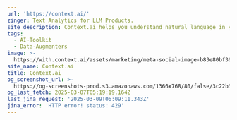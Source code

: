 ```yaml
---
url: 'https://context.ai/'
zinger: Text Analytics for LLM Products.
site_description: Context.ai helps you understand natural language in your LLM powered products.
tags:
  - AI-Toolkit
  - Data-Augmenters
image: >-
  https://with.context.ai/assets/marketing/meta-social-image-b83e80bf36610d133cc9f8df8473b886cbdc91950eb329bab05d8e26a22afadf.png
site_name: Context.ai
title: Context.ai
og_screenshot_url: >-
  https://og-screenshots-prod.s3.amazonaws.com/1366x768/80/false/3c22b3fc4fd647b69794620fa840c8a8de677de22ad0d3b66e3124424ac63110.jpeg
og_last_fetch: 2025-03-07T05:19:19.164Z
last_jina_request: '2025-03-09T06:09:11.343Z'
jina_error: 'HTTP error! status: 429'
---
```


